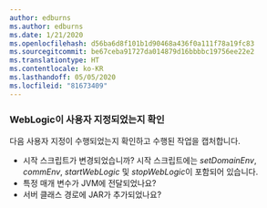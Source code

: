```yaml
---
author: edburns
ms.author: edburns
ms.date: 1/21/2020
ms.openlocfilehash: d56ba6d8f101b1d90468a436f0a111f78a19fc83
ms.sourcegitcommit: be67ceba91727da014879d16bbbbc19756ee22e2
ms.translationtype: HT
ms.contentlocale: ko-KR
ms.lasthandoff: 05/05/2020
ms.locfileid: "81673409"
---
```

### <a name="determine-whether-weblogic-has-been-customized"></a>WebLogic이 사용자 지정되었는지 확인

다음 사용자 지정이 수행되었는지 확인하고 수행된 작업을 캡처합니다.

* 시작 스크립트가 변경되었습니까? 시작 스크립트에는 *setDomainEnv*, *commEnv*, *startWebLogic* 및 *stopWebLogic*이 포함되어 있습니다.
* 특정 매개 변수가 JVM에 전달되었나요?
* 서버 클래스 경로에 JAR가 추가되었나요?
